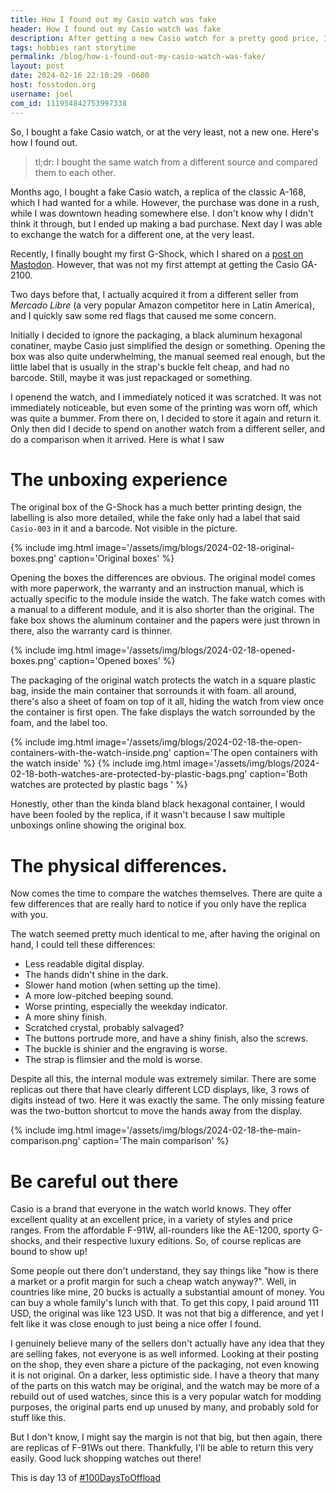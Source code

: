 ```yaml
---
title: How I found out my Casio watch was fake
header: How I found out my Casio watch was fake
description: After getting a new Casio watch for a pretty good price, I thought I would be very happy. But there was something fishy going on!
tags: hobbies rant storytime
permalink: /blog/how-i-found-out-my-casio-watch-was-fake/
layout: post
date: 2024-02-16 22:10:29 -0600
host: fosstodon.org
username: joel
com_id: 111954842753997338
---
```


So, I bought a fake Casio watch, or at the very least, not a new one. Here's how I found out.

> tl;dr: I bought the same watch from a different source and compared them to each other.

Months ago, I bought a fake Casio watch, a replica of the classic A-168, which I had wanted for a while. However, the purchase was done in a rush, while I was downtown heading somewhere else. I don't know why I didn't think it through, but I ended up making a bad purchase. Next day I was able to exchange the watch for a different one, at the very least.

Recently, I finally bought my first G-Shock, which I shared on a [post on Mastodon](https://fosstodon.org/@joel/111947648857237337/). However, that was not my first attempt at getting the Casio GA-2100.

Two days before that, I actually acquired it from a different seller from *Mercado Libre* (a very popular Amazon competitor here in Latin America), and I quickly saw some red flags that caused me some concern.

Initially I decided to ignore the packaging, a black aluminum hexagonal conatiner, maybe Casio just simplified the design or something. Opening the box was also quite underwhelming, the manual seemed real enough, but the little label that is usually in the strap's buckle felt cheap, and had no barcode. Still, maybe it was just repackaged or something.

I openend the watch, and I immediately noticed it was scratched. It was not immediately noticeable, but even some of the printing was worn off, which was quite a bummer. From there on, I decided to store it again and return it. Only then did I decide to spend on another watch from a different seller, and do a comparison when it arrived. Here is what I saw

# The unboxing experience

The original box of the G-Shock has a much better printing design, the labelling is also more detailed, while the fake only had a label that said `Casio-003` in it and a barcode. Not visible in the picture.

{% include img.html image='/assets/img/blogs/2024-02-18-original-boxes.png' caption='Original boxes' %}

Opening the boxes the differences are obvious. The original model comes with more paperwork, the warranty and an instruction manual, which is actually specific to the module inside the watch. The fake watch comes with a manual to a different module, and it is also shorter than the original. The fake box shows the aluminum container and the papers were just thrown in there, also the warranty card is thinner.

{% include img.html image='/assets/img/blogs/2024-02-18-opened-boxes.png' caption='Opened boxes' %}

The packaging of the original watch protects the watch in a square plastic bag, inside the main container that sorrounds it with foam. all around, there's also a sheet of foam on top of it all, hiding the watch from view once the container is first open. The fake displays the watch sorrounded by the foam, and the label too.

{% include img.html image='/assets/img/blogs/2024-02-18-the-open-containers-with-the-watch-inside.png' caption='The open containers with the watch inside' %}
{% include img.html image='/assets/img/blogs/2024-02-18-both-watches-are-protected-by-plastic-bags.png' caption='Both watches are protected by plastic bags ' %}

Honestly, other than the kinda bland black hexagonal container, I would have been fooled by the replica, if it wasn't because I saw multiple unboxings online showing the original box.

# The physical differences.

Now comes the time to compare the watches themselves. There are quite a few differences that are really hard to notice if you only have the replica with you.

The watch seemed pretty much identical to me, after having the original on hand, I could tell these differences:

- Less readable digital display.
- The hands didn't shine in the dark.
- Slower hand motion (when setting up the time).
- A more low-pitched beeping sound.
- Worse printing, especially the weekday indicator.
- A more shiny finish.
- Scratched crystal, probably salvaged?
- The buttons portrude more, and have a shiny finish, also the screws.
- The buckle is shinier and the engraving is worse.
- The strap is flimsier and the mold is worse.

Despite all this, the internal module was extremely similar. There are some replicas out there that have clearly different LCD displays, like, 3 rows of digits instead of two. Here it was exactly the same. The only missing feature was the two-button shortcut to move the hands away from the display.

{% include img.html image='/assets/img/blogs/2024-02-18-the-main-comparison.png' caption='The main comparison' %}

# Be careful out there

Casio is a brand that everyone in the watch world knows. They offer excellent quality at an excellent price, in a variety of styles and price ranges. From the affordable F-91W, all-rounders like the AE-1200, sporty G-shocks, and their respective luxury editions. So, of course replicas are bound to show up!

Some people out there don't understand, they say things like "how is there a market or a profit margin for such a cheap watch anyway?". Well, in countries like mine, 20 bucks is actually a substantial amount of money. You can buy a whole family's lunch with that. To get this copy, I paid around 111 USD, the original was like 123 USD. It was not that big a difference, and yet I felt like it was close enough to just being a nice offer I found.

I genuinely believe many of the sellers don't actually have any idea that they are selling fakes, not everyone is as well informed. Looking at their posting on the shop, they even share a picture of the packaging, not even knowing it is not original. On a darker, less optimistic side. I have a theory that many of the parts on this watch may be original, and the watch may be more of a rebuild out of used watches, since this is a very popular watch for modding purposes, the original parts end up unused by many, and probably sold for stuff like this.

But I don't know, I might say the margin is not that big, but then again, there are replicas of F-91Ws out there. Thankfully, I'll be able to return this very easily. Good luck shopping watches out there!

This is day 13 of [#100DaysToOffload](https://100daystooffload.com)

